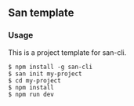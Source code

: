 ## San template

### Usage
This is a project template for san-cli.

```
$ npm install -g san-cli
$ san init my-project
$ cd my-project
$ npm install
$ npm run dev
```
